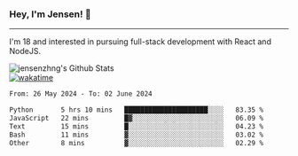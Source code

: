 ### Hey, I'm Jensen! 👋

---

I'm 18 and interested in pursuing full-stack development with React and NodeJS.

![jensenzhng's Github Stats](https://github-readme-stats.vercel.app/api?username=jensenzhng&theme=dark&show_icons=true&count_private=true)
<br />
[![wakatime](https://wakatime.com/badge/user/cbfc263d-3611-4e36-8278-8fad45fe3f62.svg)](https://wakatime.com/@cbfc263d-3611-4e36-8278-8fad45fe3f62)

<!--START_SECTION:waka-->

```txt
From: 26 May 2024 - To: 02 June 2024

Python       5 hrs 10 mins   █████████████████████░░░░   83.35 %
JavaScript   22 mins         █▓░░░░░░░░░░░░░░░░░░░░░░░   06.09 %
Text         15 mins         █░░░░░░░░░░░░░░░░░░░░░░░░   04.23 %
Bash         11 mins         ▓░░░░░░░░░░░░░░░░░░░░░░░░   03.02 %
Other        8 mins          ▓░░░░░░░░░░░░░░░░░░░░░░░░   02.29 %
```

<!--END_SECTION:waka-->
